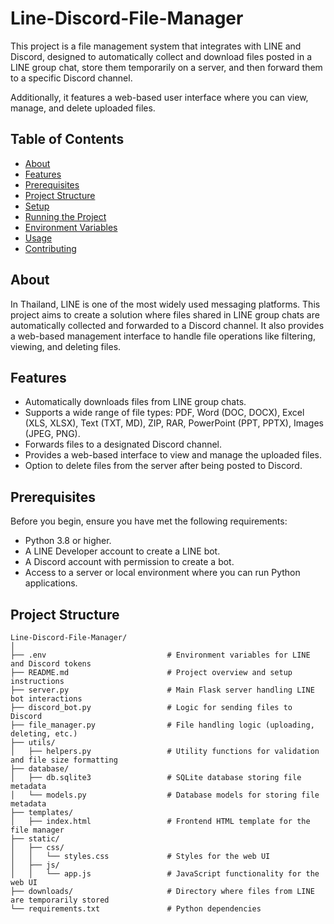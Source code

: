 # Line-Discord-File-Manager

This project is a file management system that integrates with LINE and Discord, designed to automatically collect and download files posted in a LINE group chat, store them temporarily on a server, and then forward them to a specific Discord channel. 

Additionally, it features a web-based user interface where you can view, manage, and delete uploaded files.

## Table of Contents

- [About](#about)
- [Features](#features)
- [Prerequisites](#prerequisites)
- [Project Structure](#project-structure)
- [Setup](#setup)
- [Running the Project](#running-the-project)
- [Environment Variables](#environment-variables)
- [Usage](#usage)
- [Contributing](#contributing)

## About

In Thailand, LINE is one of the most widely used messaging platforms. This project aims to create a solution where files shared in LINE group chats are automatically collected and forwarded to a Discord channel. It also provides a web-based management interface to handle file operations like filtering, viewing, and deleting files.

## Features

- Automatically downloads files from LINE group chats.
- Supports a wide range of file types: PDF, Word (DOC, DOCX), Excel (XLS, XLSX), Text (TXT, MD), ZIP, RAR, PowerPoint (PPT, PPTX), Images (JPEG, PNG).
- Forwards files to a designated Discord channel.
- Provides a web-based interface to view and manage the uploaded files.
- Option to delete files from the server after being posted to Discord.

## Prerequisites

Before you begin, ensure you have met the following requirements:

- Python 3.8 or higher.
- A LINE Developer account to create a LINE bot.
- A Discord account with permission to create a bot.
- Access to a server or local environment where you can run Python applications.

## Project Structure

```plaintext
Line-Discord-File-Manager/
│
├── .env                           # Environment variables for LINE and Discord tokens
├── README.md                      # Project overview and setup instructions
├── server.py                      # Main Flask server handling LINE bot interactions
├── discord_bot.py                 # Logic for sending files to Discord
├── file_manager.py                # File handling logic (uploading, deleting, etc.)
├── utils/
│   ├── helpers.py                 # Utility functions for validation and file size formatting
├── database/
│   ├── db.sqlite3                 # SQLite database storing file metadata
│   └── models.py                  # Database models for storing file metadata
├── templates/
│   ├── index.html                 # Frontend HTML template for the file manager
├── static/
│   ├── css/
│   │   └── styles.css             # Styles for the web UI
│   ├── js/
│   │   └── app.js                 # JavaScript functionality for the web UI
├── downloads/                     # Directory where files from LINE are temporarily stored
└── requirements.txt               # Python dependencies
